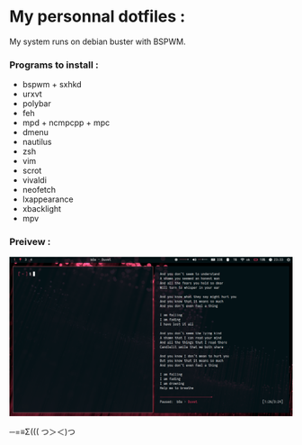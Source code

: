# My personnal dotfiles :

My system runs on debian buster with BSPWM.

### Programs to install :
* bspwm + sxhkd
* urxvt
* polybar
* feh
* mpd + ncmpcpp + mpc
* dmenu
* nautilus
* zsh
* vim
* scrot
* vivaldi
* neofetch
* lxappearance
* xbacklight
* mpv

### Preivew :

![desktop](preview.png)

─=≡Σ((( つ＞＜)つ
